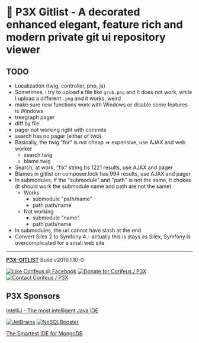 [//]: #@corifeus-header

# 🤖 P3X Gitlist - A decorated enhanced elegant, feature rich and modern private git ui repository viewer

                        
[//]: #@corifeus-header:end
## TODO
* Localization (twig, controller, php, js)
* Sometimes, I try to upload a file like `grub.png` and it does not work, while I upload a different `.png` and it works, weird
* make sure new functions work with Windows or disable some features is Windows
* treegraph pager
* diff by file
* pager not working right with commits
* search has no pager (either of two)
* Basically, the twig "for" is not cheap => expensive, use AJAX and web worker 
  * search.twig
  * blame.twig
* Search, at work, "fix" string hs 1221 results, use AJAX and pager
* Blames in gitlist on composer.lock has 994 results, use AJAX and pager
* In submodules, if the "submodule" and "path" is not the same, it chokes (it should work the submodule name and path are not the same)
  * Works
    * submodule "path/name"
    * path path/name
  * Not working
    * submodule "name"
    * path path/name 
* In submodules, the url cannot have slash at the end
* Convert Silex 2 to Symfony 4 - actually this is stays as Silex, Symfony is overcomplicated for a small web site


[//]: #@corifeus-footer

---

[**P3X-GITLIST**](https://pages.corifeus.com/gitlist) Build v2019.1.10-0 

[![Like Corifeus @ Facebook](https://img.shields.io/badge/LIKE-Corifeus-3b5998.svg)](https://www.facebook.com/corifeus.software) [![Donate for Corifeus / P3X](https://img.shields.io/badge/Donate-Corifeus-003087.svg)](https://www.paypal.com/cgi-bin/webscr?cmd=_s-xclick&hosted_button_id=QZVM4V6HVZJW6)  [![Contact Corifeus / P3X](https://img.shields.io/badge/Contact-P3X-ff9900.svg)](https://www.patrikx3.com/en/front/contact) 


## P3X Sponsors

[IntelliJ - The most intelligent Java IDE](https://www.jetbrains.com/?from=patrikx3)
  
[![JetBrains](https://cdn.corifeus.com/assets/svg/jetbrains-logo.svg)](https://www.jetbrains.com/?from=patrikx3) [![NoSQLBooster](https://cdn.corifeus.com/assets/png/nosqlbooster-70x70.png)](https://www.nosqlbooster.com/)

[The Smartest IDE for MongoDB](https://www.nosqlbooster.com)
  
  
 

[//]: #@corifeus-footer:end